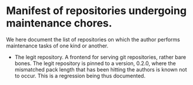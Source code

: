 Manifest of repositories undergoing maintenance chores.
=======================================================

We here document the list of repositories on which the author performs maintenance tasks of one kind or another.

* The legit repository. A frontend for serving git repositories, rather bare bones. The legit repository is pinned to a version, 0.2.0, where the mismatched pack length that has been hitting the authors is known not to occur. This is a regression being thus documented.

